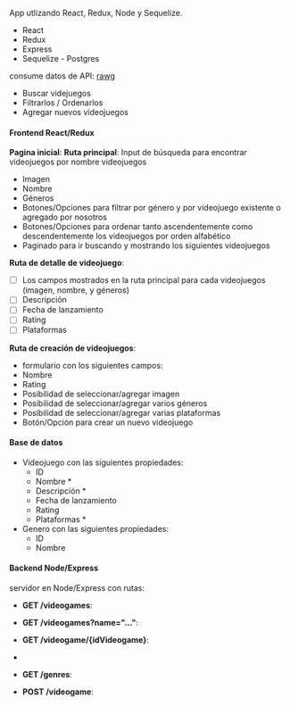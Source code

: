 
App utlizando React, Redux, Node y Sequelize.
-  React
-  Redux
-  Express
- Sequelize - Postgres


consume datos de API: [rawg](https://rawg.io/apidocs) 

  - Buscar videjuegos
  - Filtrarlos / Ordenarlos
  - Agregar nuevos videojuegos


#### Frontend React/Redux 

__Pagina inicial__: 
__Ruta principal__: 
Input de búsqueda para encontrar videojuegos por nombre
 videojuegos
  - Imagen
  - Nombre
  - Géneros
-  Botones/Opciones para filtrar por género y por videojuego existente o agregado por nosotros
- Botones/Opciones para ordenar tanto ascendentemente como descendentemente los videojuegos por orden alfabético 
- Paginado para ir buscando y mostrando los siguientes videojuegos

__Ruta de detalle de videojuego__: 
- [ ] Los campos mostrados en la ruta principal para cada videojuegos (imagen, nombre, y géneros)
- [ ] Descripción
- [ ] Fecha de lanzamiento
- [ ] Rating
- [ ] Plataformas

__Ruta de creación de videojuegos__:
-  formulario con los siguientes campos:
  - Nombre
  - Rating
  -  Posibilidad de seleccionar/agregar imagen
- Posibilidad de seleccionar/agregar varios géneros
-  Posibilidad de seleccionar/agregar varias plataformas
-  Botón/Opción para crear un nuevo videojuego

#### Base de datos


- Videojuego con las siguientes propiedades:
  - ID
  - Nombre *
  - Descripción *
  - Fecha de lanzamiento
  - Rating
  - Plataformas *
- Genero con las siguientes propiedades:
  - ID
  - Nombre



#### Backend Node/Express

servidor en Node/Express con  rutas:

-  __GET /videogames__:
 
-  __GET /videogames?name="..."__:
  
-  __GET /videogame/{idVideogame}__:
  -
-  __GET /genres__:
  
- __POST /videogame__:
  
